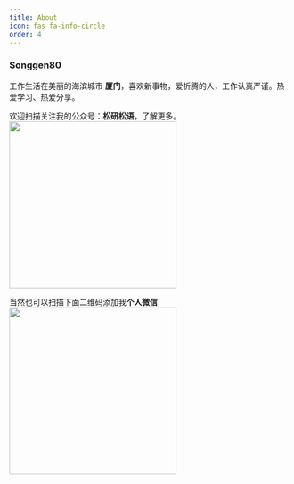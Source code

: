 ```yaml
---
title: About
icon: fas fa-info-circle
order: 4
---
```


### Songgen80

工作生活在美丽的海滨城市 **厦门**，喜欢新事物，爱折腾的人，工作认真严谨。热爱学习、热爱分享。

欢迎扫描关注我的公众号：**松研松语**，了解更多。
<img src="https://s2.loli.net/2022/06/27/AfmHscljnTrqoIb.png" width="300px" />

当然也可以扫描下面二维码添加我**个人微信**
<img src="https://s2.loli.net/2022/07/21/mcUkTj6u2Y453bq.jpg" width="300px" />